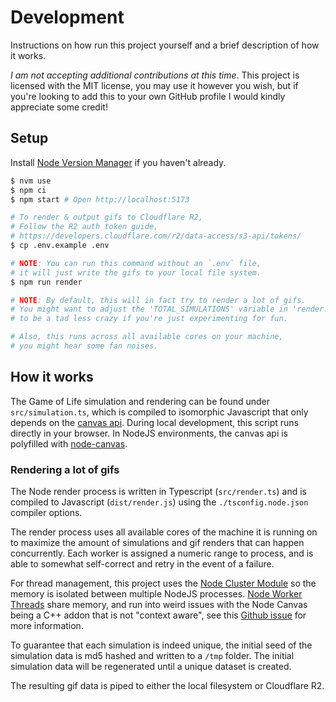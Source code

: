# Development

Instructions on how run this project yourself and a brief description of how it works.

_I am not accepting additional contributions at this time_. This project is licensed with the MIT license, you may use it however you wish, but if you're looking to add this to your own GitHub profile I would kindly appreciate some credit!

## Setup

Install [Node Version Manager](https://github.com/nvm-sh/nvm) if you haven't already.

```sh
$ nvm use
$ npm ci
$ npm start # Open http://localhost:5173

# To render & output gifs to Cloudflare R2,
# Follow the R2 auth token guide,
# https://developers.cloudflare.com/r2/data-access/s3-api/tokens/
$ cp .env.example .env

# NOTE: You can run this command without an `.env` file,
# it will just write the gifs to your local file system.
$ npm run render

# NOTE: By default, this will in fact try to render a lot of gifs. 
# You might want to adjust the 'TOTAL_SIMULATIONS' variable in 'render.ts' 
# to be a tad less crazy if you're just experimenting for fun.

# Also, this runs across all available cores on your machine, 
# you might hear some fan noises.
```

## How it works

The Game of Life simulation and rendering can be found under `src/simulation.ts`, which is compiled to isomorphic Javascript that only depends on the [canvas api](https://developer.mozilla.org/en-US/docs/Web/API/Canvas_API). During local development, this script runs directly in your browser. In NodeJS environments, the canvas api is polyfilled with [node-canvas](https://github.com/Automattic/node-canvas).

### Rendering a lot of gifs

The Node render process is written in Typescript (`src/render.ts`) and is compiled to Javascript (`dist/render.js`) using the `./tsconfig.node.json` compiler options.

The render process uses all available cores of the machine it is running on to maximize the amount of simulations and gif renders that can happen concurrently. Each worker is assigned a numeric range to process, and is able to somewhat self-correct and retry in the event of a failure.

For thread management, this project uses the [Node Cluster Module](https://nodejs.org/api/cluster.html) so the memory is isolated between multiple NodeJS processes. [Node Worker Threads](https://nodejs.org/api/worker_threads.html) share memory, and run into weird issues with the Node Canvas being a C++ addon that is not "context aware", see this [Github issue](https://github.com/Automattic/node-canvas/issues/1394#issuecomment-537734594) for more information.

To guarantee that each simulation is indeed unique, the initial seed of the simulation data is md5 hashed and written to a `/tmp` folder. The initial simulation data will be regenerated until a unique dataset is created.

The resulting gif data is piped to either the local filesystem or Cloudflare R2.
